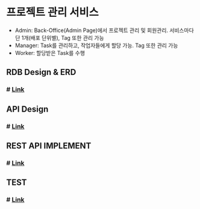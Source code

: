 # 프로젝트 관리 서비스
* Admin: Back-Office(Admin Page)에서 프로젝트 관리 및 회원관리. 서비스마다 단 1개(배포 단위별), Tag 또한 관리 가능
* Manager: Task를 관리하고, 작업자들에게 할당 가능. Tag 또한 관리 가능
* Worker: 할당받은 Task를 수행

## RDB Design & ERD
### # [Link](./backend/adr/RDB%20Relationship.md)

## API Design
### # [Link](./backend/adr/API%20Design.md)

## REST API IMPLEMENT
### # [Link](./backend/adr/REST%20API(Project).md)

## TEST
### # [Link](./backend/adr/TEST.md)